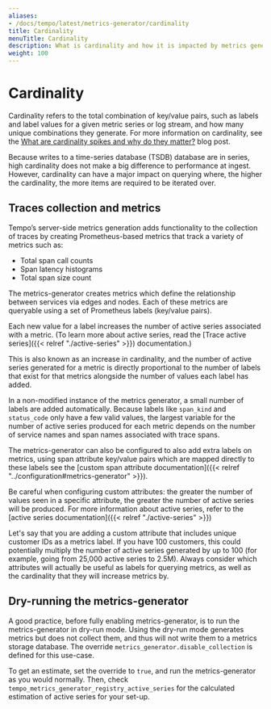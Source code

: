 ```yaml
---
aliases:
- /docs/tempo/latest/metrics-generator/cardinality
title: Cardinality
menuTitle: Cardinality
description: What is cardinality and how it is impacted by metrics generation?
weight: 100
---
```


# Cardinality

Cardinality refers to the total combination of key/value pairs, such as labels and label values for a given metric series or log stream, and how many unique combinations they generate.
For more information on cardinality, see the [What are cardinality spikes and why do they matter?](/blog/2022/02/15/what-are-cardinality-spikes-and-why-do-they-matter/) blog post.

Because writes to a time-series database (TSDB) database are in series, high cardinality does not make a big difference to performance at ingest.
However, cardinality can have a major impact on querying where, the higher the cardinality, the more items are required to be iterated over.

## Traces collection and metrics

Tempo’s server-side metrics generation adds functionality to the collection of traces by creating Prometheus-based metrics that track a variety of metrics such as:

- Total span call counts
- Span latency histograms
- Total span size count

The metrics-generator creates metrics which define the relationship between services via edges and nodes.
Each of these metrics are queryable using a set of Prometheus labels (key/value pairs).

Each new value for a label increases the number of active series associated with a metric. (To learn more about active series, read the [Trace active series]({{< relref "./active-series" >}}) documentation.)

This is also known as an increase in cardinality, and the number of active series generated for a metric is directly proportional to the number of labels that exist for that metrics alongside the number of values each label has added.

In a non-modified instance of the metrics generator, a small number of labels are added automatically.
Because labels like `span_kind` and `status_code` only have a few valid values, the largest variable for the number of active series produced for each metric depends on the number of service names and span names associated with trace spans.

The metrics-generator can also be configured to also add extra labels on metrics, using span attribute key/value pairs which are mapped directly to these labels see the [custom span attribute documentation]({{< relref "../configuration#metrics-generator" >}}).

Be careful when configuring custom attributes: the greater the number of values seen in a specific attribute, the greater the number of active series will be produced. For more information about active series, refer to the [active series documentation]({{< relref "./active-series" >}})

Let's say that you are adding a custom attribute that includes unique customer IDs as a metrics label. If you have 100 customers, this could potentially multiply the number of active series generated by up to 100 (for example, going from 25,000 active series to 2.5M).
Always consider which attributes will actually be useful as labels for querying metrics, as well as the cardinality that they will increase metrics by.

## Dry-running the metrics-generator

A good practice, before fully enabling metrics-generator, is to run the metrics-generator in dry-run mode. 
Using the dry-run mode generates metrics but does not collect them, and thus will not write them to a metrics storage database.
The override `metrics_generator.disable_collection` is defined for this use-case.

To get an estimate, set the override to `true`, and run the metrics-generator as you would normally. 
Then, check `tempo_metrics_generator_registry_active_series` for the calculated estimation of active series for your set-up.
